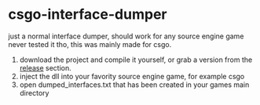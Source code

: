 # csgo-interface-dumper

just a normal interface dumper, should work for any source engine game never tested it tho, this was mainly made for csgo.

1. download the project and compile it yourself, or grab a version from the [release](https://github.com/gamesensical/csgo-interface-dumper/releases) section. 
2. inject the dll into your favority source engine game, for example csgo
3. open dumped_interfaces.txt that has been created in your games main directory
